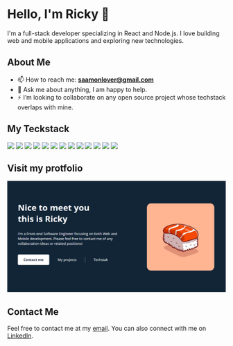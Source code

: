 # Hello, I'm Ricky 👋

I'm a full-stack developer specializing in React and Node.js. I love building web and mobile applications and exploring new technologies.

## About Me

- 📫 How to reach me: **saamonlover@gmail.com**
- 💬 Ask me about anything, I am happy to help.
- ⚡ I’m looking to collaborate on any open source project whose techstack overlaps with mine.

## My Teckstack

<p float="left">
  <img src="https://cdn.jsdelivr.net/gh/devicons/devicon@latest/icons/react/react-original.svg" width="50" />
  <img src="https://cdn.jsdelivr.net/gh/devicons/devicon@latest/icons/nodejs/nodejs-plain.svg" width="50" />
  <img src="https://cdn.jsdelivr.net/gh/devicons/devicon@latest/icons/nextjs/nextjs-original.svg" width="50" />
<img src="https://cdn.jsdelivr.net/gh/devicons/devicon@latest/icons/tailwindcss/tailwindcss-original.svg" width="50" />
<img src="https://cdn.jsdelivr.net/gh/devicons/devicon@latest/icons/javascript/javascript-original.svg" width="50" />

<img src="https://cdn.jsdelivr.net/gh/devicons/devicon@latest/icons/mongodb/mongodb-plain.svg" width="50" />
<img src="https://cdn.jsdelivr.net/gh/devicons/devicon@latest/icons/mysql/mysql-original.svg" width="50" />
<img src="https://cdn.jsdelivr.net/gh/devicons/devicon@latest/icons/firebase/firebase-original.svg" width="50" />


<img src="https://cdn.jsdelivr.net/gh/devicons/devicon@latest/icons/eslint/eslint-original.svg" width="50" />
<img src="https://cdn.jsdelivr.net/gh/devicons/devicon@latest/icons/netlify/netlify-original.svg" width="50" />
<img src="https://cdn.jsdelivr.net/gh/devicons/devicon@latest/icons/vercel/vercel-original.svg" width="50" />
<img src="https://cdn.jsdelivr.net/gh/devicons/devicon@latest/icons/figma/figma-original.svg" width="50" />
<img src="https://cdn.jsdelivr.net/gh/devicons/devicon@latest/icons/git/git-original.svg" width="50" />


</p>

## Visit my protfolio

[![Snapshot](public/snapshot.png)]()

## Contact Me

Feel free to contact me at my [email](mailto:ricky@example.com). You can also connect with me on [LinkedIn](https://www.linkedin.com/in/ricky_dev/).
